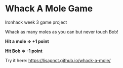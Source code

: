 # Whack A Mole Game
Ironhack week 3 game project

Whack as many moles as you can but never touch Bob! 

**Hit a mole => +1 point**

**Hit Bob => -1 point**

Try it here: https://lisapnct.github.io/whack-a-mole/

